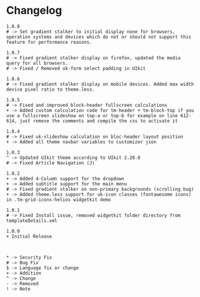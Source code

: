 # Changelog


    1.0.8
    # -> Set gradient stalker to initial display none for browsers, operation systems and devices which do not or should not support this feature for performance reasons.

    1.0.7
    # -> Fixed gradient stalker display on firefox, updated the media query for all browsers.
    # -> Fixed / Removed uk-form select padding in UIkit

    1.0.6
    # -> Fixed gradient stalker display on mobile devices. Added max width device pixel ratio to theme.less.

    1.0.5
    # -> Fixed and improved block-header fullscreen calculations
    + -> Added custom calculation code for tm-header + tm-block-top if you use a fullscreen slideshow on top-a or top-b for example on line 612-614, just remove the comments and compile the css to activate it

    1.0.4
    # -> Fixed uk-slideshow calculation on bloc-header layout position
    + -> Added all theme navbar variables to customizer json

	1.0.3
	^ -> Updated UIkit theme according to UIkit 2.20.0
	# -> Fixed Article Navigation (J)

    1.0.2
    + -> Added 4-Column support for the dropdown
    + -> Added subtitle support for the main menu
    # -> Fixed gradient stalker on non-primary backgrounds (scrolling bug)
    + -> Added theme.less support for uk-icon classes (fontawesome icons) in .tm-grid-icons-helios widgetkit demo

    1.0.1
    # -> Fixed Install issue, removed widgetkit folder directory from templateDetails.xml

    1.0.0
    + Initial Release



    * -> Security Fix
    # -> Bug Fix
    $ -> Language fix or change
    + -> Addition
    ^ -> Change
    - -> Removed
    ! -> Note
